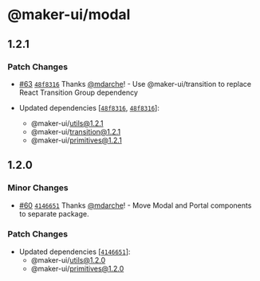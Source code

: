 # @maker-ui/modal

## 1.2.1

### Patch Changes

- [#63](https://github.com/mdarche/maker-ui/pull/63) [`48f8316`](https://github.com/mdarche/maker-ui/commit/48f8316fe34c1726df86b3dc4bb9fb01529559fc) Thanks [@mdarche](https://github.com/mdarche)! - Use @maker-ui/transition to replace React Transition Group dependency

- Updated dependencies [[`48f8316`](https://github.com/mdarche/maker-ui/commit/48f8316fe34c1726df86b3dc4bb9fb01529559fc), [`48f8316`](https://github.com/mdarche/maker-ui/commit/48f8316fe34c1726df86b3dc4bb9fb01529559fc)]:
  - @maker-ui/utils@1.2.1
  - @maker-ui/transition@1.2.1
  - @maker-ui/primitives@1.2.1

## 1.2.0

### Minor Changes

- [#60](https://github.com/mdarche/maker-ui/pull/60) [`4146651`](https://github.com/mdarche/maker-ui/commit/4146651ace370416da58af0e10d410b01354277d) Thanks [@mdarche](https://github.com/mdarche)! - Move Modal and Portal components to separate package.

### Patch Changes

- Updated dependencies [[`4146651`](https://github.com/mdarche/maker-ui/commit/4146651ace370416da58af0e10d410b01354277d)]:
  - @maker-ui/utils@1.2.0
  - @maker-ui/primitives@1.2.0
